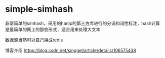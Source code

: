 # simple-simhash
非常简单的simhash，采用的hanlp的第三方库进行的分词和词性标注，hash计算是最简单的网上的那些形式，适合用来处理大文本


数据源当然可以自己换成redis


博客介绍
https://blog.csdn.net/singgel/article/details/106575438
